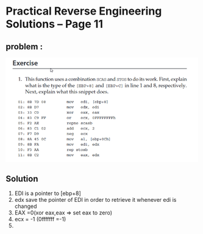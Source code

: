 # Practical Reverse Engineering Solutions – Page 11
## problem :

![This is an image](images/exercice.png)

## Solution
1. EDI is a pointer to [ebp+8]
2. edx save the pointer of EDI in order to retrieve it whenever edi is changed
3. EAX =0(xor eax,eax => set eax to zero)
4. ecx = -1 (0fffffff =-1)
5. 

